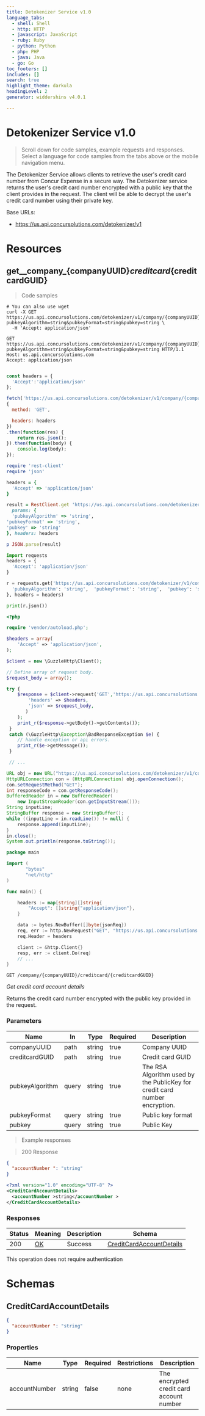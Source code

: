 ```yaml
---
title: Detokenizer Service v1.0
language_tabs:
  - shell: Shell
  - http: HTTP
  - javascript: JavaScript
  - ruby: Ruby
  - python: Python
  - php: PHP
  - java: Java
  - go: Go
toc_footers: []
includes: []
search: true
highlight_theme: darkula
headingLevel: 2
generator: widdershins v4.0.1

---
```


<h1 id="detokenizer-service">Detokenizer Service v1.0</h1>

> Scroll down for code samples, example requests and responses. Select a language for code samples from the tabs above or the mobile navigation menu.

The Detokenizer Service allows clients to retrieve the user's credit card number from Concur Expense in a secure way. The Detokenizer service returns the user's credit card number encrypted with a public key that the client provides in the request. The client will be able to decrypt the user's credit card number using their private key.

Base URLs:

* <a href="https://us.api.concursolutions.com/detokenizer/v1">https://us.api.concursolutions.com/detokenizer/v1</a>

<h1 id="detokenizer-service-resources">Resources</h1>

## get__company_{companyUUID}_creditcard_{creditcardGUID}

> Code samples

```shell
# You can also use wget
curl -X GET https://us.api.concursolutions.com/detokenizer/v1/company/{companyUUID}/creditcard/{creditcardGUID}?pubkeyAlgorithm=string&pubkeyFormat=string&pubkey=string \
  -H 'Accept: application/json'

```

```http
GET https://us.api.concursolutions.com/detokenizer/v1/company/{companyUUID}/creditcard/{creditcardGUID}?pubkeyAlgorithm=string&pubkeyFormat=string&pubkey=string HTTP/1.1
Host: us.api.concursolutions.com
Accept: application/json

```

```javascript

const headers = {
  'Accept':'application/json'
};

fetch('https://us.api.concursolutions.com/detokenizer/v1/company/{companyUUID}/creditcard/{creditcardGUID}?pubkeyAlgorithm=string&pubkeyFormat=string&pubkey=string',
{
  method: 'GET',

  headers: headers
})
.then(function(res) {
    return res.json();
}).then(function(body) {
    console.log(body);
});

```

```ruby
require 'rest-client'
require 'json'

headers = {
  'Accept' => 'application/json'
}

result = RestClient.get 'https://us.api.concursolutions.com/detokenizer/v1/company/{companyUUID}/creditcard/{creditcardGUID}',
  params: {
  'pubkeyAlgorithm' => 'string',
'pubkeyFormat' => 'string',
'pubkey' => 'string'
}, headers: headers

p JSON.parse(result)

```

```python
import requests
headers = {
  'Accept': 'application/json'
}

r = requests.get('https://us.api.concursolutions.com/detokenizer/v1/company/{companyUUID}/creditcard/{creditcardGUID}', params={
  'pubkeyAlgorithm': 'string',  'pubkeyFormat': 'string',  'pubkey': 'string'
}, headers = headers)

print(r.json())

```

```php
<?php

require 'vendor/autoload.php';

$headers = array(
    'Accept' => 'application/json',
);

$client = new \GuzzleHttp\Client();

// Define array of request body.
$request_body = array();

try {
    $response = $client->request('GET','https://us.api.concursolutions.com/detokenizer/v1/company/{companyUUID}/creditcard/{creditcardGUID}', array(
        'headers' => $headers,
        'json' => $request_body,
       )
    );
    print_r($response->getBody()->getContents());
 }
 catch (\GuzzleHttp\Exception\BadResponseException $e) {
    // handle exception or api errors.
    print_r($e->getMessage());
 }

 // ...

```

```java
URL obj = new URL("https://us.api.concursolutions.com/detokenizer/v1/company/{companyUUID}/creditcard/{creditcardGUID}?pubkeyAlgorithm=string&pubkeyFormat=string&pubkey=string");
HttpURLConnection con = (HttpURLConnection) obj.openConnection();
con.setRequestMethod("GET");
int responseCode = con.getResponseCode();
BufferedReader in = new BufferedReader(
    new InputStreamReader(con.getInputStream()));
String inputLine;
StringBuffer response = new StringBuffer();
while ((inputLine = in.readLine()) != null) {
    response.append(inputLine);
}
in.close();
System.out.println(response.toString());

```

```go
package main

import (
       "bytes"
       "net/http"
)

func main() {

    headers := map[string][]string{
        "Accept": []string{"application/json"},
    }

    data := bytes.NewBuffer([]byte{jsonReq})
    req, err := http.NewRequest("GET", "https://us.api.concursolutions.com/detokenizer/v1/company/{companyUUID}/creditcard/{creditcardGUID}", data)
    req.Header = headers

    client := &http.Client{}
    resp, err := client.Do(req)
    // ...
}

```

`GET /company/{companyUUID}/creditcard/{creditcardGUID}`

*Get credit card account details*

Returns the credit card number encrypted with the public key provided in the request.

<h3 id="get__company_{companyuuid}_creditcard_{creditcardguid}-parameters">Parameters</h3>

|Name|In|Type|Required|Description|
|---|---|---|---|---|
|companyUUID|path|string|true|Company UUID|
|creditcardGUID|path|string|true|Credit card GUID|
|pubkeyAlgorithm|query|string|true|The RSA Algorithm used by the PublicKey for credit card number encryption.|
|pubkeyFormat|query|string|true|Public key format|
|pubkey|query|string|true|Public Key|

> Example responses

> 200 Response

```json
{
  "accountNumber ": "string"
}
```

```xml
<?xml version="1.0" encoding="UTF-8" ?>
<CreditCardAccountDetails>
  <accountNumber >string</accountNumber >
</CreditCardAccountDetails>
```

<h3 id="get__company_{companyuuid}_creditcard_{creditcardguid}-responses">Responses</h3>

|Status|Meaning|Description|Schema|
|---|---|---|---|
|200|[OK](https://tools.ietf.org/html/rfc7231#section-6.3.1)|Success|[CreditCardAccountDetails](#schemacreditcardaccountdetails)|

<aside class="success">
This operation does not require authentication
</aside>

# Schemas

<h2 id="tocS_CreditCardAccountDetails">CreditCardAccountDetails</h2>

<a id="schemacreditcardaccountdetails"></a>
<a id="schema_CreditCardAccountDetails"></a>
<a id="tocScreditcardaccountdetails"></a>
<a id="tocscreditcardaccountdetails"></a>

```json
{
  "accountNumber ": "string"
}

```

### Properties

|Name|Type|Required|Restrictions|Description|
|---|---|---|---|---|
|accountNumber|string|false|none|The encrypted credit card account number|

